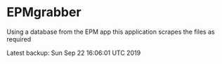 # EPMgrabber
Using a database from the EPM app this application scrapes the files as required


Latest backup: Sun Sep 22 16:06:01 UTC 2019
